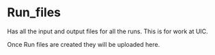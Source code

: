 # Run_files
Has all the input and output files for all the runs. This is for work at UIC.

Once Run files are created they will be uploaded here.
